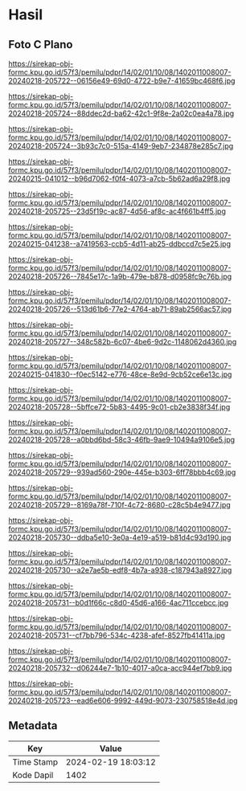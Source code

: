 # Hasil

## Foto C Plano

https://sirekap-obj-formc.kpu.go.id/57f3/pemilu/pdpr/14/02/01/10/08/1402011008007-20240218-205722--06156e49-69d0-4722-b9e7-41659bc468f6.jpg

https://sirekap-obj-formc.kpu.go.id/57f3/pemilu/pdpr/14/02/01/10/08/1402011008007-20240218-205724--88ddec2d-ba62-42c1-9f8e-2a02c0ea4a78.jpg

https://sirekap-obj-formc.kpu.go.id/57f3/pemilu/pdpr/14/02/01/10/08/1402011008007-20240218-205724--3b93c7c0-515a-4149-9eb7-234878e285c7.jpg

https://sirekap-obj-formc.kpu.go.id/57f3/pemilu/pdpr/14/02/01/10/08/1402011008007-20240215-041012--b96d7062-f0f4-4073-a7cb-5b62ad6a29f8.jpg

https://sirekap-obj-formc.kpu.go.id/57f3/pemilu/pdpr/14/02/01/10/08/1402011008007-20240218-205725--23d5f19c-ac87-4d56-af8c-ac4f661b4ff5.jpg

https://sirekap-obj-formc.kpu.go.id/57f3/pemilu/pdpr/14/02/01/10/08/1402011008007-20240215-041238--a7419563-ccb5-4d11-ab25-ddbccd7c5e25.jpg

https://sirekap-obj-formc.kpu.go.id/57f3/pemilu/pdpr/14/02/01/10/08/1402011008007-20240218-205726--7845e17c-1a9b-479e-b878-d0958fc9c76b.jpg

https://sirekap-obj-formc.kpu.go.id/57f3/pemilu/pdpr/14/02/01/10/08/1402011008007-20240218-205726--513d61b6-77e2-4764-ab71-89ab2566ac57.jpg

https://sirekap-obj-formc.kpu.go.id/57f3/pemilu/pdpr/14/02/01/10/08/1402011008007-20240218-205727--348c582b-6c07-4be6-9d2c-1148062d4360.jpg

https://sirekap-obj-formc.kpu.go.id/57f3/pemilu/pdpr/14/02/01/10/08/1402011008007-20240215-041830--f0ec5142-e776-48ce-8e9d-9cb52ce6e13c.jpg

https://sirekap-obj-formc.kpu.go.id/57f3/pemilu/pdpr/14/02/01/10/08/1402011008007-20240218-205728--5bffce72-5b83-4495-9c01-cb2e3838f34f.jpg

https://sirekap-obj-formc.kpu.go.id/57f3/pemilu/pdpr/14/02/01/10/08/1402011008007-20240218-205728--a0bbd6bd-58c3-46fb-9ae9-10494a9106e5.jpg

https://sirekap-obj-formc.kpu.go.id/57f3/pemilu/pdpr/14/02/01/10/08/1402011008007-20240218-205729--939ad560-290e-445e-b303-6ff78bbb4c69.jpg

https://sirekap-obj-formc.kpu.go.id/57f3/pemilu/pdpr/14/02/01/10/08/1402011008007-20240218-205729--8169a78f-710f-4c72-8680-c28c5b4e9477.jpg

https://sirekap-obj-formc.kpu.go.id/57f3/pemilu/pdpr/14/02/01/10/08/1402011008007-20240218-205730--ddba5e10-3e0a-4e19-a519-b81d4c93d190.jpg

https://sirekap-obj-formc.kpu.go.id/57f3/pemilu/pdpr/14/02/01/10/08/1402011008007-20240218-205730--a2e7ae5b-edf8-4b7a-a938-c187943a8927.jpg

https://sirekap-obj-formc.kpu.go.id/57f3/pemilu/pdpr/14/02/01/10/08/1402011008007-20240218-205731--b0d1f66c-c8d0-45d6-a166-4ac711ccebcc.jpg

https://sirekap-obj-formc.kpu.go.id/57f3/pemilu/pdpr/14/02/01/10/08/1402011008007-20240218-205731--cf7bb796-534c-4238-afef-8527fb41411a.jpg

https://sirekap-obj-formc.kpu.go.id/57f3/pemilu/pdpr/14/02/01/10/08/1402011008007-20240218-205732--d06244e7-1b10-4017-a0ca-acc944ef7bb9.jpg

https://sirekap-obj-formc.kpu.go.id/57f3/pemilu/pdpr/14/02/01/10/08/1402011008007-20240218-205723--ead6e606-9992-449d-9073-230758518e4d.jpg


## Metadata

| Key        | Value               |
| ---------- | ------------------- |
| Time Stamp | 2024-02-19 18:03:12 |
| Kode Dapil | 1402                |



